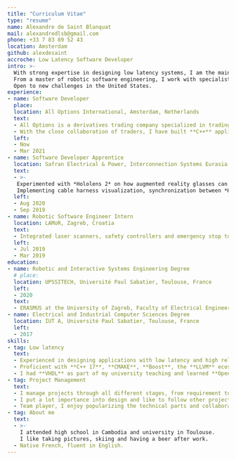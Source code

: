 ```yaml
---
title: "Curriculum Vitae"
type: "resume"
name: Alexandre de Saint Blanquat
mail: alexandredlsb@gmail.com
phone: +33 7 83 89 52 43
location: Amsterdam
github: alexdesaint
accroche: Low Latency Software Developer
intro: >-
  With strong expertise in designing low latency systems, I am the main pricing framework developer of a high frequency trading company.
  From a master of robotic software engineering, I work with specialists in other disciplines to bring theoretical aspects to fast and reliable solutions.
  Open to new challenges in the United States.
experience:
- name: Software Developer
  place:
  location: All Options International, Amsterdam, Netherlands
  text:
  - All Options is a derivatives trading company specialized in trading options. I am part of a team of ten software developers dedicated to assure the continuity of the trading platform, implementing new features, and expanding to new products.
  - With the close collaboration of traders, I have built **C++** applications covering low latency trading, portfolio management and options hedging. I am now the main developer on the pricing framework aiming to expand to US products, improve performances for European products and replace legacy code.
  left:
  - Now
  - Mar 2021
- name: Software Developer Apprentice
  location: Safran Electrical & Power, Interconnection Systems Eurasia, Design Office, Blagnac, France
  text:
  - >-
   Experimented with *Hololens 2* on how augmented reality glasses can be used in the plane cabling process. 
   Implementing cable harness visualization, synchronization between *Hololens*, and new augmented reality interactions.
  left:
  - Aug 2020
  - Sep 2019
- name: Robotic Software Engineer Intern
  location: LAMoR, Zagreb, Croatia
  text:
  - Integrated laser scanners, safety controllers and emergency stop to a warehouse robot. Made a **C++ ROS** package to decode sensor data stream.
  left:
  - Jul 2019
  - Mar 2019
education:
- name: Robotic and Interactive Systems Engineering Degree
  # place: 
  location: UPSSITECH, Université Paul Sabatier, Toulouse, France
  left:
  - 2020
  text:
  - ERASMUS at the University of Zagreb, Faculty of Electrical Engineering and Computing
- name: Electrical and Industrial Computer Sciences Degree
  location: IUT A, Université Paul Sabatier, Toulouse, France
  left:
  - 2017
skills:
- tag: Low latency
  text:
  - Experienced in designing applications with low latency and high reliability requirements. I have a methodic approach and always abstract problems into a model (state machine, Grafcet, block diagram...). Competent with asynchronous programming, parallel computing and networking.
  - Proficient with **C++ 17**, **CMAKE**, **Boost**, the **LLVM** ecosystem and now moving to **C++ 23**. Using **Linux** as my working environnement, I am complementing non low latency with **Python**, **Go** or **Javascript** for math, server or webapp.
  - I had **VHDL** as part of my university teaching and learned **OpenGL** and **BGFX** on my free time. Would be interested in working with GPU-accelerated computing or **FPGA**.
- tag: Project Management
  text:
  - I manage projects through all different stages, from requirement to release, support and handover.
  - I put a lot importance into design and like to follow other projects, review them and give a constructive feedback.
  - Team player, I enjoy popularizing the technical parts and collaborating with specialist in different fields.
- tag: About me
  text:
  - >-
    I attended high school in Cambodia and university in Toulouse.
    I like taking pictures, skiing and having a beer after work.
  - Native French, fluent in English.
---
```

